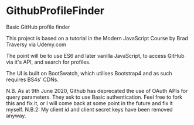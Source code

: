 # GithubProfileFinder
Basic GitHub profile finder

This project is based on a tutorial in the Modern JavaScript Course by Brad Traversy via Udemy.com

The point will be to use ES6 and later vanilla JavaScript, to access GitHub via it's API, and search for profiles.

The UI is built on BootSwatch, which utilises Bootstrap4 and as such requires BS4s' CDNs.

N.B. As at 9th June 2020, Github has deprecated the use of OAuth APIs for query parameters. They ask to use Basic authentication.
Feel free to fork this and fix it, or I will come back at some point in the future and fix it myself.
N.B.2: My client id and client secret keys have been removed anyway.
